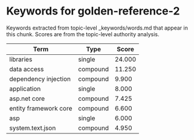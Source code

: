# Keywords for golden-reference-2

Keywords extracted from topic-level _keywords/words.md that appear in this chunk.
Scores are from the topic-level authority analysis.

| Term | Type | Score |
|------|------|-------|
| libraries | single | 24.000 |
| data access | compound | 11.250 |
| dependency injection | compound | 9.900 |
| application | single | 8.000 |
| asp.net core | compound | 7.425 |
| entity framework core | compound | 6.600 |
| asp | single | 6.000 |
| system.text.json | compound | 4.950 |

